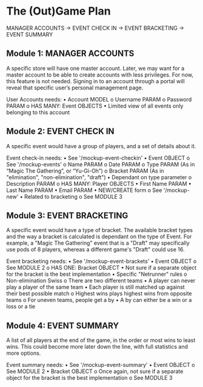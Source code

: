 The (Out)Game Plan
==================

MANAGER ACCOUNTS → EVENT CHECK IN → EVENT BRACKETING → EVENT SUMMARY


Module 1: MANAGER ACCOUNTS
--------------------------
A specific store will have one master account. Later, we may want for a master account to be able to create accounts with less privileges. For now, this feature is not needed. Signing in to an account through a portal will reveal that specific user’s personal management page.

User Accounts needs:
• Account MODEL
  o Username PARAM
  o Password PARAM
  o HAS MANY: Event OBJECTS
• Limited view of all events only belonging to this account


Module 2: EVENT CHECK IN
------------------------
A specific event would have a group of players, and a set of details about it.

Event check-in needs:
• See '/mockup-event-checkin'
• Event OBJECT
  o See '/mockup-events'
  o Name PARAM
  o Date PARAM
  o Type PARAM (As in “Magic The Gathering”, or “Yu-Gi-Oh”)
  o Bracket PARAM (As in "elimination", "non-elimination", "draft")
    • Dependant on type parameter
  o Description PARAM
  o HAS MANY: Player OBJECTS
    • First Name PARAM
    • Last Name PARAM
    • Email PARAM
• NEW/CREATE form
  o See '/mockup-new'
• Related to bracketing
  o See MODULE 3


Module 3: EVENT BRACKETING
--------------------------
A specific event would have a type of bracket. The available bracket types and the way a bracket is calculated is dependant on the type of Event. For example, a "Magic The Gathering" event that is a "Draft" may specifically use pods of 8 players, whereas a different game's "Draft" could use 16.

Event bracketing needs:
• See '/mockup-event-brackets'
• Event OBJECT
  o See MODULE 2
  o HAS ONE: Bracket OBJECT
    • Not sure if a separate object for the bracket is the best implementation
• Specific "Netrunner" rules
  o Non-elimination Swiss
  o There are two different teams
    • A player can never play a player of the same team
    • Each player is still matched up against their best possible match
      o Highest wins plays highest wins from opposite teams
  o For uneven teams, people get a by
    • A by can either be a win or a loss or a tie

Module 4: EVENT SUMMARY
-----------------------
A list of all players at the end of the game, in the order or most wins to least wins. This could become more later down the line, with full statistics and more options.

Event summary needs:
• See '/mockup-event-summary'
• Event OBJECT
  o See MODULE 2
• Bracket OBJECT
  o Once again, not sure if a separate object for the bracket is the best implementation
  o See MODULE 3



